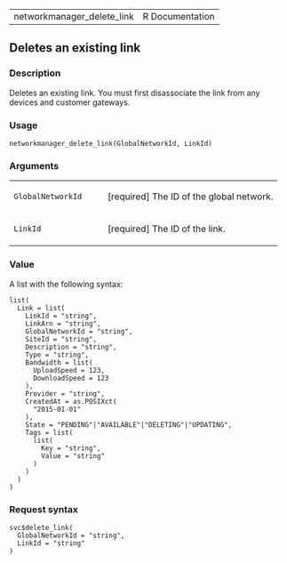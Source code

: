 <table style="width: 100%;">
<tbody>
<tr class="odd">
<td>networkmanager_delete_link</td>
<td style="text-align: right;">R Documentation</td>
</tr>
</tbody>
</table>

## Deletes an existing link

### Description

Deletes an existing link. You must first disassociate the link from any
devices and customer gateways.

### Usage

    networkmanager_delete_link(GlobalNetworkId, LinkId)

### Arguments

<table>
<colgroup>
<col style="width: 35%" />
<col style="width: 65%" />
</colgroup>
<tbody>
<tr class="odd">
<td><code
id="networkmanager_delete_link_:_GlobalNetworkId">GlobalNetworkId</code></td>
<td><p>[required] The ID of the global network.</p></td>
</tr>
<tr class="even">
<td><code id="networkmanager_delete_link_:_LinkId">LinkId</code></td>
<td><p>[required] The ID of the link.</p></td>
</tr>
</tbody>
</table>

### Value

A list with the following syntax:

    list(
      Link = list(
        LinkId = "string",
        LinkArn = "string",
        GlobalNetworkId = "string",
        SiteId = "string",
        Description = "string",
        Type = "string",
        Bandwidth = list(
          UploadSpeed = 123,
          DownloadSpeed = 123
        ),
        Provider = "string",
        CreatedAt = as.POSIXct(
          "2015-01-01"
        ),
        State = "PENDING"|"AVAILABLE"|"DELETING"|"UPDATING",
        Tags = list(
          list(
            Key = "string",
            Value = "string"
          )
        )
      )
    )

### Request syntax

    svc$delete_link(
      GlobalNetworkId = "string",
      LinkId = "string"
    )
